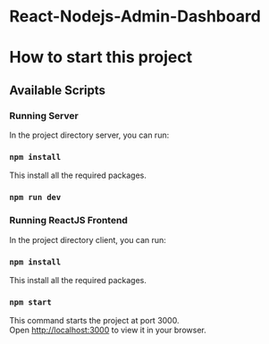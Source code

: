 # React-Nodejs-Admin-Dashboard
# How to start this project

## Available Scripts

### Running Server

In the project directory server, you can run:

### `npm install`

This install all the required packages.

### `npm run dev`

### Running ReactJS Frontend

In the project directory client, you can run:

### `npm install`

This install all the required packages.

### `npm start`

This command starts the project at port 3000.\
Open [http://localhost:3000](http://localhost:3000) to view it in your browser.

